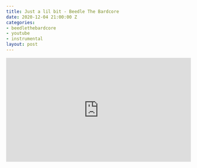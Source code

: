 ```yaml
---
title: Just a lil bit - Beedle The Bardcore
date: 2020-12-04 21:00:00 Z
categories:
- beedlethebardcore
- youtube
- instrumental
layout: post
---
```


<style>.embed-container { position: relative; padding-bottom: 56.25%; height: 0; overflow: hidden; max-width: 100%; } .embed-container iframe, .embed-container object, .embed-container embed { position: absolute; top: 0; left: 0; width: 100%; height: 100%; }</style><div class='embed-container'><iframe src='https://www.youtube.com/embed/IV9R7UTaDSg' frameborder='0' allowfullscreen></iframe></div>
